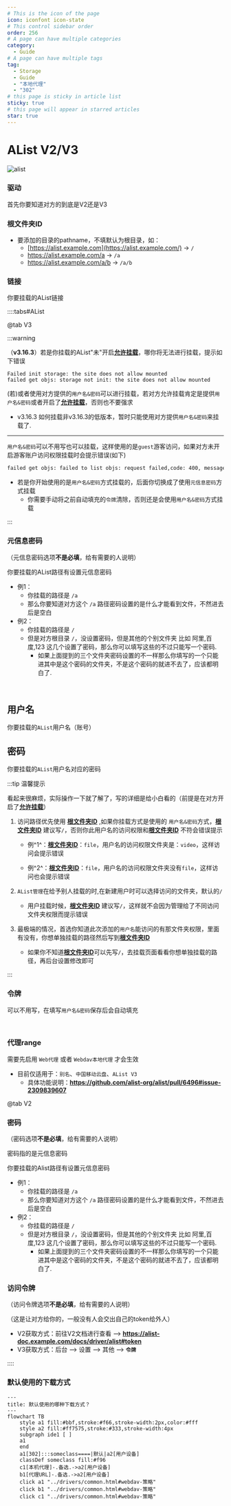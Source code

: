 ```yaml
---
# This is the icon of the page
icon: iconfont icon-state
# This control sidebar order
order: 256
# A page can have multiple categories
category:
  - Guide
# A page can have multiple tags
tag:
  - Storage
  - Guide
  - "本地代理"
  - "302"
# this page is sticky in article list
sticky: true
# this page will appear in starred articles
star: true
---
```

# AList V2/V3



![alist](/img/drivers/alist/alist.png)



### **驱动**

首先你要知道对方的到底是V2还是V3



### **根文件夹ID**

- 要添加的目录的pathname，不填默认为根目录，如：
  - [https://alist.example.com](https://alist.example.com/) -> `/`
  - https://alist.example.com/a -> `/a`
  - https://alist.example.com/a/b -> `/a/b`



### **链接**

你要挂载的AList链接





::::tabs#AList

@tab V3

:::warning

（**v3.16.3**）若是你挂载的AList"未"开启[**允许挂载**](../../config/site.md#允许挂载)，哪你将无法进行挂载，提示如下错误

```
Failed init storage: the site does not allow mounted
failed get objs: storage not init: the site does not allow mounted
```

(若)或者使用对方提供的`用户名&密码`可以进行挂载，若对方允许挂载肯定是提供`用户名&密码`或者开启了[**允许挂载**](../../config/site.md#允许挂载)，否则也不要强求

- v3.16.3 如何挂载非v3.16.3的低版本，暂时只能使用对方提供`用户名&密码`来挂载了.

-----

`用户名&密码`可以不用写也可以挂载，这样使用的是`guest`游客访问，如果对方未开启游客账户访问权限挂载时会提示错误(如下)

```bash
failed get objs: failed to list objs: request failed,code: 400, message: Key: 'LoginReq.Username' Error:Field validation for 'Username' failed on the 'required' tag
```

- 若是你开始使用的是`用户名&密码`方式挂载的，后面你切换成了使用`元信息密码`方式挂载
  - 你需要手动将之前自动填充的`令牌`清除，否则还是会使用`用户名&密码`方式挂载

:::

### **元信息密码**

（元信息密码选项**不是必填**，给有需要的人说明）

你要挂载的AList路径有设置元信息密码

- 例1：
  - 你挂载的路径是 `/a`
  - 那么你要知道对方这个 `/a` 路径密码设置的是什么才能看到文件，不然进去后是空白
- 例2：
  - 你挂载的路径是 `/`
  - 但是对方根目录 `/`，没设置密码，但是其他的个别文件夹 比如 阿里,百度,123 这几个设置了密码，那么你可以填写这些的不过只能写一个密码.
    - 如果上面提到的三个文件夹密码设置的不一样那么你填写的一个只能进其中是这个密码的文件夹，不是这个密码的就进不去了，应该都明白了.

<br/>



## **用户名**

你要挂载的`AList`用户名（账号）

## **密码**

你要挂载的`AList`用户名对应的密码

:::tip 温馨提示

看起来很麻烦，实际操作一下就了解了，写的详细是给小白看的（前提是在对方开启了[**允许挂载**](../../config/site.md#允许挂载)）

1. 访问路径优先使用 [**根文件夹ID**](#根文件夹id) ,如果你挂载方式是使用的 `用户名&密码`方式，[**根文件夹ID**](#根文件夹id) 建议写`/`，否则你此用户名的访问权限和[**根文件夹ID**](#根文件夹id) 不符会错误提示

   - 例^1^：[**根文件夹ID**](#根文件夹id)：`file`，用户名的访问权限文件夹是：`video`，这样访问会提示错误

   - 例^2^：[**根文件夹ID**](#根文件夹id)：`file`，用户名的访问权限文件夹没有`file`，这样访问也会提示错误

2. `AList管理`在给予别人挂载的时,在新建用户时可以选择访问的文件夹，默认的`/`
   - 用户挂载时候，[**根文件夹ID**](#根文件夹id) 建议写`/`，这样就不会因为管理给了不同访问文件夹权限而提示错误

3. 最极端的情况，首选你知道此次添加的`用户名`能访问的有那文件夹权限，里面有没有，你想单独挂载的路径然后写到[**根文件夹ID**](#根文件夹id)
   - 如果你不知道[**根文件夹ID**](#根文件夹id)可以先写`/`，去挂载页面看看你想单独挂载的路径，再后台设置修改即可

:::



### **令牌**

可以不用写，在填写`用户名&密码`保存后会自动填充

<br/>



### **代理range**

需要先启用 `Web代理` 或者 `Webdav本地代理` 才会生效

- 目前仅适用于：`别名`、`中国移动云盘`、`AList V3`
  - 具体功能说明：**https://github.com/alist-org/alist/pull/6496#issue-2309839607**



@tab V2

### **密码**

（密码选项**不是必填**，给有需要的人说明）

密码指的是元信息密码

你要挂载的Alist路径有设置元信息密码

- 例1：
  - 你挂载的路径是 `/a`
  - 那么你要知道对方这个 `/a` 路径密码设置的是什么才能看到文件，不然进去后是空白
- 例2：
  - 你挂载的路径是 `/`
  - 但是对方根目录 `/`，没设置密码，但是其他的个别文件夹 比如 阿里,百度,123 这几个设置了密码，那么你可以填写这些的不过只能写一个密码.
    - 如果上面提到的三个文件夹密码设置的不一样那么你填写的一个只能进其中是这个密码的文件夹，不是这个密码的就进不去了，应该都明白了.



### **访问令牌**

（访问令牌选项**不是必填**，给有需要的人说明）

（这是让对方给你的，一般没有人会交出自己的token给外人）

- V2获取方式：前往V2文档进行查看 --> **https://alist-doc.example.com/docs/driver/alist#token**
- V3获取方式：后台 --> 设置 --> 其他 --> **`令牌`**

::::

### **默认使用的下载方式**

```mermaid
---
title: 默认使用的哪种下载方式？
---
flowchart TB
    style a1 fill:#bbf,stroke:#f66,stroke-width:2px,color:#fff
    style a2 fill:#ff7575,stroke:#333,stroke-width:4px
    subgraph ide1 [ ]
    a1
    end
    a1[302]:::someclass====|默认|a2[用户设备]
    classDef someclass fill:#f96
    c1[本机代理]-.备选.->a2[用户设备]
    b1[代理URL]-.备选.->a2[用户设备]
    click a1 "../drivers/common.html#webdav-策略"
    click b1 "../drivers/common.html#webdav-策略"
    click c1 "../drivers/common.html#webdav-策略"
```


